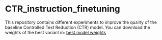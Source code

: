 # CTR_instruction_finetuning
This repository contains different experiments to improve the quality of the baseline Controlled Text Reduction (CTR) model.
You can download the weights of the best variant in:
[best model weights](https://drive.google.com/drive/folders/11k_BTiXD6ItjEhN4wp267HRjg1euttL7?usp=sharing)
